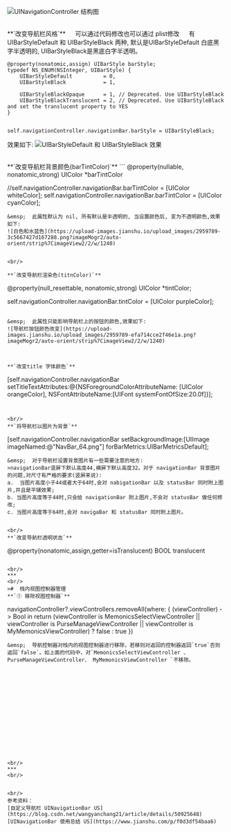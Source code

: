 ![UINavigationController 结构图](https://upload-images.jianshu.io/upload_images/2959789-5e43ced1e7e81c07.jpg?imageMogr2/auto-orient/strip%7CimageView2/2/w/1240)



<br/>
**`改变导航栏风格`**
&emsp;  可以通过代码修改也可以通过 plist修改
&emsp;  有 UIBarStyleDefault 和 UIBarStyleBlack 两种, 默认是UIBarStyleDefault 白底黑字半透明的, UIBarStyleBlack是黑底白字半透明。

```
@property(nonatomic,assign) UIBarStyle barStyle;
typedef NS_ENUM(NSInteger, UIBarStyle) {
    UIBarStyleDefault          = 0,
    UIBarStyleBlack            = 1,
    
    UIBarStyleBlackOpaque      = 1, // Deprecated. Use UIBarStyleBlack
    UIBarStyleBlackTranslucent = 2, // Deprecated. Use UIBarStyleBlack and set the translucent property to YES
}


self.navigationController.navigationBar.barStyle = UIBarStyleBlack;
```
效果如下:
![UIBarStyleDefault 和 UIBarStyleBlack 效果](https://upload-images.jianshu.io/upload_images/2959789-e17c55121abad0ce.png?imageMogr2/auto-orient/strip%7CimageView2/2/w/1240)

<br/>
**`改变导航栏背景颜色(barTintColor)`**
```
@property(nullable, nonatomic,strong) UIColor *barTintColor 

//self.navigationController.navigationBar.barTintColor = [UIColor whiteColor];
self.navigationController.navigationBar.barTintColor = [UIColor cyanColor];
```
&emsp;  此属性默认为 nil, 所有默认是半透明的, 当设置颜色后, 变为不透明颜色,效果如下:
![白色和水蓝色](https://upload-images.jianshu.io/upload_images/2959789-3c5667427d167288.png?imageMogr2/auto-orient/strip%7CimageView2/2/w/1240)


<br/>

**`改变导航栏渲染色(titnColor)`**
```
@property(null_resettable, nonatomic,strong) UIColor *tintColor;


self.navigationController.navigationBar.tintColor = [UIColor purpleColor];
```

&emsp;  此属性只能影响导航栏上的按钮的颜色,效果如下:
![导航栏按钮颜色改变](https://upload-images.jianshu.io/upload_images/2959789-efa714cce2f46e1a.png?imageMogr2/auto-orient/strip%7CimageView2/2/w/1240)



**`改变title 字体颜色`**
```
[self.navigationController.navigationBar setTitleTextAttributes:@{NSForegroundColorAttributeName: [UIColor orangeColor], NSFontAttributeName:[UIFont systemFontOfSize:20.0f]}];

```


<br/>
**`将导航栏以图片为背景`**

```
[self.navigationController.navigationBar setBackgroundImage:[UIImage imageNamed:@"NavBar_64.png"] forBarMetrics:UIBarMetricsDefault];
```
&emsp;  对于导航栏设置背景图片有一些需要注意的地方:
>navigationBar竖屏下默认高度44,横屏下默认高度32。对于 navigationBar 背景图片的问题,对尺寸有严格的要求(竖屏来说):
a.  当图片高度小于44或者大于64时,会对 nabigationBar 以及 statusBar 同时附上图片,并且是平铺效果;
b. 当图片高度等于44时,只会给 navigationBar 附上图片,不会对 statusBar 做任何修改;
c. 当图片高度等于64时,会对 navigaBar 和 statusBar 同时附上图片。


<br/>
**`改变导航栏透明状态`**
```
@property(nonatomic,assign,getter=isTranslucent) BOOL translucent
```

<br/>
***
<br/>
>#  栈内视图控制器管理
**`① 移除视图控制器`**
```
navigationController?.viewControllers.removeAll(where: { (viewController) -> Bool in
  return (viewController is MemonicsSelectViewController || viewController is PurseManageViewController || viewController is MyMemonicsViewController) ? false : true
})
```
&emsp;  导航控制器对栈内的视图控制器进行移除，若移则对返回的控制器返回`true`否则返回`false`。如上面的代码中，对`MemonicsSelectViewController 、 PurseManageViewController、 MyMemonicsViewController `不移除。
















<br/>
***
<br/>


<br/>
参考资料：
[自定义导航栏 UINavigationBar US](https://blog.csdn.net/wangyanchang21/article/details/50925648)
[UINavigationBar 使用总结 US](https://www.jianshu.com/p/f0d3df54baa6)
